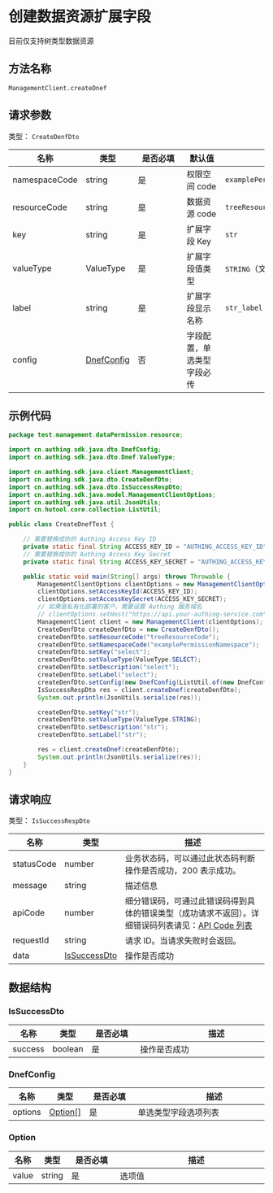 # 创建数据资源扩展字段

<LastUpdated />

目前仅支持树类型数据资源
## 方法名称

`ManagementClient.createDnef`

## 请求参数
类型： `CreateDenfDto`

| 名称 | 类型 | <div style="width:80px">是否必填</div> | <div style="width:60px">默认值</div> | <div style="width:300px">描述</div> | <div style="width:200px">示例值</div> |
| ---- | ---- | ---- | ---- | ---- | ---- |
| namespaceCode | string | 是 | 权限空间 code   |  `examplePermissionNamespace` |
| resourceCode | string | 是 | 数据资源 code   |  `treeResourceCode` |
| key | string | 是 | 扩展字段 Key   |  `str` |
| valueType | ValueType | 是 | 扩展字段值类型  |  `STRING`（文本）、`SELECT`（单选） |
| label | string | 是 | 扩展字段显示名称   |  `str_label` |
| config | <a href="#DnefConfig">DnefConfig</a> | 否 | 字段配置，单选类型字段必传 |   

## 示例代码
```java
package test.management.dataPermission.resource;

import cn.authing.sdk.java.dto.DnefConfig;
import cn.authing.sdk.java.dto.Dnef.ValueType;

import cn.authing.sdk.java.client.ManagementClient;
import cn.authing.sdk.java.dto.CreateDenfDto;
import cn.authing.sdk.java.dto.IsSuccessRespDto;
import cn.authing.sdk.java.model.ManagementClientOptions;
import cn.authing.sdk.java.util.JsonUtils;
import cn.hutool.core.collection.ListUtil;

public class CreateDnefTest {

    // 需要替换成你的 Authing Access Key ID
    private static final String ACCESS_KEY_ID = "AUTHING_ACCESS_KEY_ID";
    // 需要替换成你的 Authing Access Key Secret
    private static final String ACCESS_KEY_SECRET = "AUTHING_ACCESS_KEY_SECRET";

    public static void main(String[] args) throws Throwable {
        ManagementClientOptions clientOptions = new ManagementClientOptions();
        clientOptions.setAccessKeyId(ACCESS_KEY_ID);
        clientOptions.setAccessKeySecret(ACCESS_KEY_SECRET);
        // 如果是私有化部署的客户，需要设置 Authing 服务域名
        // clientOptions.setHost("https://api.your-authing-service.com");
        ManagementClient client = new ManagementClient(clientOptions);
        CreateDenfDto createDenfDto = new CreateDenfDto();
        createDenfDto.setResourceCode("treeResourceCode");
        createDenfDto.setNamespaceCode("examplePermissionNamespace");
        createDenfDto.setKey("select");
        createDenfDto.setValueType(ValueType.SELECT);
        createDenfDto.setDescription("select");
        createDenfDto.setLabel("select");
        createDenfDto.setConfig(new DnefConfig(ListUtil.of(new DnefConfig.Option("str_value"))));
        IsSuccessRespDto res = client.createDnef(createDenfDto);
        System.out.println(JsonUtils.serialize(res));

        createDenfDto.setKey("str");
        createDenfDto.setValueType(ValueType.STRING);
        createDenfDto.setDescription("str");
        createDenfDto.setLabel("str");

        res = client.createDnef(createDenfDto);
        System.out.println(JsonUtils.serialize(res));
    }
}
```
## 请求响应
类型： `IsSuccessRespDto`

| 名称 | 类型 | 描述 |
| ---- | ---- | ---- |
| statusCode | number | 业务状态码，可以通过此状态码判断操作是否成功，200 表示成功。 |
| message | string | 描述信息 |
| apiCode | number | 细分错误码，可通过此错误码得到具体的错误类型（成功请求不返回）。详细错误码列表请见：[API Code 列表](https://api-explorer.authing.cn/?tag=group/%E5%BC%80%E5%8F%91%E5%87%86%E5%A4%87#tag/%E5%BC%80%E5%8F%91%E5%87%86%E5%A4%87/%E9%94%99%E8%AF%AF%E5%A4%84%E7%90%86/apiCode) |
| requestId | string | 请求 ID。当请求失败时会返回。 |
| data | <a href="#IsSuccessDto">IsSuccessDto</a> | 操作是否成功 |


## 数据结构
### <a id="IsSuccessDto"></a> IsSuccessDto

| 名称 | 类型 | <div style="width:80px">是否必填</div> | <div style="width:300px">描述</div> | <div style="width:200px">示例值</div> |
| ---- |  ---- | ---- | ---- | ---- |
| success | boolean | 是 | 操作是否成功   |  `true` |

### <a id="DnefConfig"></a> DnefConfig
| 名称 | 类型 | <div style="width:80px">是否必填</div> | <div style="width:300px">描述</div> | <div style="width:200px">示例值</div> |
| ---- |  ---- | ---- | ---- | ---- |
| options | <a href="#Option">Option[]</a> | 是 | 单选类型字段选项列表   | |

### <a id="Option"></a> Option
| 名称 | 类型 | <div style="width:80px">是否必填</div> | <div style="width:300px">描述</div> | <div style="width:200px">示例值</div> |
| ---- |  ---- | ---- | ---- | ---- |
| value | string | 是 | 选项值   |  `option1` |
